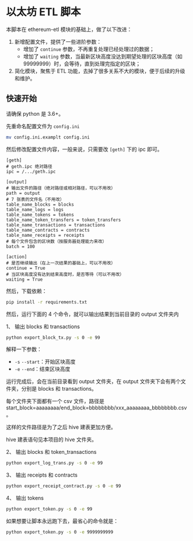 # 以太坊 ETL 脚本

本脚本在 ethereum-etl 模块的基础上，做了以下改进：
1. 新增配置文件，提供了一些进阶参数：
    * 增加了 `continue` 参数，不再重复处理已经处理过的数据；
    * 增加了 `waiting` 参数，当最新区块高度没达到期望处理的区块高度（如99999999）时，会等待，直到处理完指定的区块；
3. 简化模块，聚焦于 ETL 功能，去掉了很多关系不大的模块，便于后续的升级和维护。

##  快速开始

请确保 python 是 3.6+。

先重命名配置文件为 `config.ini`

```bash
mv config.ini.examplt config.ini
```

然后修改配置文件内容，一般来说，只需要改 `[geth]` 下的 ipc 即可。

```text
[geth]
# geth.ipc 绝对路径
ipc = /.../geth.ipc

[output]
# 输出文件的路径（绝对路径或相对路径，可以不用改）
path = output
# 7 张表的文件名（不用改）
table_name_blocks = blocks
table_name_logs = logs
table_name_tokens = tokens
table_name_token_transfers = token_transfers
table_name_transactions = transactions
table_name_contracts = contracts
table_name_receipts = receipts
# 每个文件包含的区块数（按服务器处理能力来改）
batch = 100

[action]
# 是否继续输出（在上一次结果的基础上，可以不用改）
continue = True
# 当区块高度没有达到结束高度时，是否等待（可以不用改）
waiting = True
```

然后，下载依赖：

```bash
pip install -r requirements.txt
```

然后，运行下面的 4 个命令，就可以输出结果到当前目录的 output 文件夹内

1、 输出 blocks 和 transactions

```bash
python export_block_tx.py -s 0 -e 99
```

解释一下参数：
* `-s` `--start`：开始区块高度
* `-e` `--end`：结束区块高度

运行完成后，会在当前目录看到 output 文件夹，在 output 文件夹下会有两个文件夹，分别是 blocks 和 transactions。

每个文件夹下面都有一个 csv 文件，路径是 start_block=aaaaaaaa/end_block=bbbbbbbb/xxx_aaaaaaaa_bbbbbbbb.csv。

这样的文件路径是为了之后 hive 建表更加方便。

hive 建表语句见本项目的 hive 文件夹。

2、 输出 blocks 和 token_transactions

```bash
python export_log_trans.py -s 0 -e 99
```

3、 输出 receipts 和 contracts

```bash
python export_receipt_contract.py -s 0 -e 99
```

4、 输出 tokens

```bash
python export_token.py -s 0 -e 99
```

如果想要让脚本永远跑下去，最省心的命令就是：

```bash
python export_token.py -s 0 -e 9999999999
```